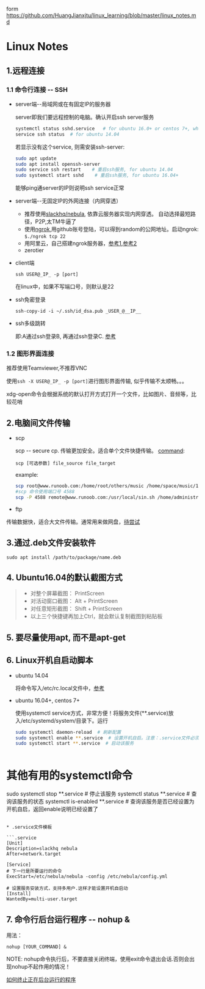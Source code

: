  form https://github.com/HuangJianxjtu/linux_learning/blob/master/linux_notes.md

# Linux Notes

## 1.远程连接

### 1.1 命令行连接 -- SSH

* server端--局域网或在有固定IP的服务器

    server即我们要远程控制的电脑。确认开启ssh server服务

    ```bash
    systemctl status sshd.service   # for ubuntu 16.0+ or centos 7+, which  based on systemctl
    service ssh status  # for ubuntu 14.04
    ```

    若显示没有这个service, 则需安装ssh-server:

    ```bash
    sudo apt update
    sudo apt install openssh-server
    sudo service ssh restart    # 重启ssh服务, for ubuntu 14.04
    sudo systemctl start sshd    # 重启ssh服务, for ubuntu 16.04+
    ```

    能够ping通server的IP则说明ssh service正常

* server端--无固定IP的外网连接（内网穿透）

  * 推荐使用[slackhq/nebula](https://github.com/slackhq/nebula), 依靠云服务器实现内网穿透。 自动选择最短路径，P2P,太TM牛逼了
  * 使用[ngrok](https://dashboard.ngrok.com/get-started),用github账号登陆，可以得到random的公网地址。启动ngrok:
    `$./ngrok tcp 22`
  * 用阿里云，自己搭建ngrok服务器，[参考1](https://www.zhihu.com/question/27771692),[参考2](https://www.jianshu.com/p/d35962b0dba4)
  * zerotier

* client端

    `ssh USER@_IP_ -p [port]`

    在linux中，如果不写端口号，则默认是22

* ssh免密登录
  
  `ssh-copy-id -i ~/.ssh/id_dsa.pub _USER_@__IP__`

* ssh多级跳转

  即:A通过ssh登录B, 再通过ssh登录C. [参考](https://blog.csdn.net/CityzenOldwang/article/details/77097703)

### 1.2 图形界面连接

推荐使用Teamviewer,不推荐VNC

使用`ssh -X USER@_IP_ -p [port]`进行图形界面传输, 似乎传输不太顺畅。。。

xdg-open命令会根据系统的默认打开方式打开一个文件，比如图片、音频等，比较花哨

## 2.电脑间文件传输

* scp

    scp -- secure cp. 传输更加安全。适合单个文件快捷传输。 [command](https://www.runoob.com/linux/linux-comm-scp.html):

    `scp [可选参数] file_source file_target`

    example:

    ```bash
    scp root@www.runoob.com:/home/root/others/music /home/space/music/1.mp3
    #scp 命令使用端口号 4588
    scp -P 4588 remote@www.runoob.com:/usr/local/sin.sh /home/administrator
    ```

* ftp

传输数据快，适合大文件传输。通常用来做网盘，[待尝试](https://www.cnblogs.com/hexige/p/7809481.html)

## 3.通过.deb文件安装软件

`sudo apt install /path/to/package/name.deb`

## 4. Ubuntu16.04的默认截图方式

>* 对整个屏幕截图： PrintScreen
>* 对活动窗口截图： Alt + PrintScreen
>* 对任意矩形截图： Shift + PrintScreen
>* 以上三个快捷键再加上Ctrl，就会默认复制截图到粘贴板

## 5. 要尽量使用apt, 而不是apt-get

## 6. Linux开机自启动脚本

* ubuntu 14.04
  
  将命令写入/etc/rc.local文件中，[参考](https://blog.csdn.net/qq_24233615/article/details/81084222)

* ubuntu 16.04+, centos 7+
  
  使用systemctl service方式，非常方便！将服务文件(**.service)放入/etc/systemd/system/目录下。运行

  ```bash
  sudo systemctl daemon-reload  # 刷新配置
  sudo systemctl enable **.service  # 设置开机自启。注意：.service文件必须[Install]区域(状态是static)，否则无法enable. service文件的模板见下文
  sudo systemctl start **.service  # 启动该服务
 
 # 其他有用的systemctl命令
  sudo systemctl stop **.service  # 停止该服务
  systemctl status **.service  # 查询该服务的状态
  systemctl is-enabled **.service   # 查询该服务是否已经设置为开机自启，返回enable说明已经设置了
  ```

* .service文件模板
  
  ```.service
  [Unit]
  Description=slackhq nebula
  After=network.target

  [Service]
  # 下一行是所要运行的命令
  ExecStart=/etc/nebula/nebula -config /etc/nebula/config.yml

  # 设置服务安装方式，支持多用户.这样才能设置开机自启动
  [Install]  
  WantedBy=multi-user.target
  ```

## 7. 命令行后台运行程序 -- nohup &

用法：

```
nohup [YOUR_COMMAND] &
```

NOTE: nohup命令执行后，不要直接关闭终端，使用exit命令退出会话.否则会出现nohup不起作用的情况！

[如何终止正在后台运行的程序](https://blog.csdn.net/qq_29663071/article/details/81030396)

